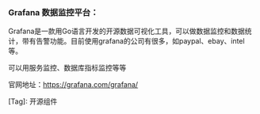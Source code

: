 ### Grafana 数据监控平台：

Grafana是一款用Go语言开发的开源数据可视化工具，可以做数据监控和数据统计，带有告警功能。目前使用grafana的公司有很多，如paypal、ebay、intel等。

可以用服务监控、数据库指标监控等等

官网地址：https://grafana.com/grafana/

[Tag]: <tag>开源组件</tag>